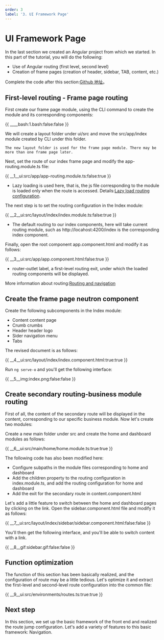 ```yaml
---
order: 3
label: '3. UI Framework Page'
---
```


# UI Framework Page

In the last section we created an Angular project from which we started. In this part of the tutorial, you will do the following:

- Use of Angular routing (first level, second level)
- Creation of frame pages (creation of header, sidebar, TAB, content, etc.)

Complete the code after this section:<a href="https://github.com/NG-NEST/ng-nest-examples/tree/master/RBAC/3-ui-frame" target="_blank">Github 地址</a>。

## First-level routing - Frame page routing

First create our frame page module, using the CLI command to create the module and its corresponding components:

{{ ____bash:1.bash:false:false }}

We will create a layout folder under ui/src and move the src/app/index module created by CLI under this folder.

```info
The new layout folder is used for the frame page module. There may be more than one frame page later.
```

Next, set the route of our index frame page and modify the app-routing.module.ts file:

{{ __1\__ui:src/app/app-routing.module.ts:false:true }}

- Lazy loading is used here, that is, the js file corresponding to the module is loaded only when the route is accessed. Details:<a href="https://angular.io/guide/router#lazy-loading-route-configuration" target="_blank">Lazy load routing configuration</a>.

The next step is to set the routing configuration in the Index module:

{{ __2\__ui:src/layout/index/index.module.ts:false:true }}

- The default routing to our index components, here will take current routing module, such as http://locahost:4200/index is the corresponding index component.

Finally, open the root component app.component.html and modify it as follows:

{{ __3\__ui:src/app/app.component.html:false:true }}

- router-outlet label, a first-level routing exit, under which the loaded routing components will be displayed.

More information about routing:<a href="https://angular.io/guide/router" target="_blank">Routing and navigation</a>

## Create the frame page neutron component

Create the following subcomponents in the Index module:

- Content content page
- Crumb crumbs
- Header header logo
- Sider navigation menu
- Tabs

The revised document is as follows:

{{ __4\__ui:src/layout/index/index.component.html:true:true }}

Run `ng serve-o` and you'll get the following interface:

{{ __5\__img:index.png:false:false }}

## Create secondary routing-business module routing

First of all, the content of the secondary route will be displayed in the content, corresponding to our specific business module. Now let's create two modules:

Create a new main folder under src and create the home and dashboard modules as follows:

{{ __6\__ui:src/main/home/home.module.ts:true:true }}

The following code has also been modified here:

- Configure subpaths in the module files corresponding to home and dashboard
- Add the children property to the routing configuration in index.module.ts, and add the routing configuration for home and dashboard
- Add the exit for the secondary route in content.component.html

Let's add a little feature to switch between the home and dashboard pages by clicking on the link. Open the sidebar.component.html file and modify it as follows:

{{ __7\__ui:src/layout/index/sidebar/sidebar.component.html:false:false }}

You'll then get the following interface, and you'll be able to switch content with a link.

{{ __8\__gif:sidebar.gif:false:false }}

## Function optimization

The function of this section has been basically realized, and the configuration of route may be a little tedious. Let's optimize it and extract the first-level and second-level route configuration into the common file:

{{ __9\__ui:src/environments/routes.ts:true:true }}

## Next step

In this section, we set up the basic framework of the front end and realized the route jump configuration. Let's add a variety of features to this basic framework: Navigation.
